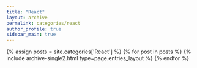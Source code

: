 ```yaml
---
title: "React"
layout: archive
permalink: categories/react
author_profile: true
sidebar_main: true
---
```


{% assign posts = site.categories['React'] %}
{% for post in posts %} {% include archive-single2.html type=page.entries_layout %} {% endfor %}